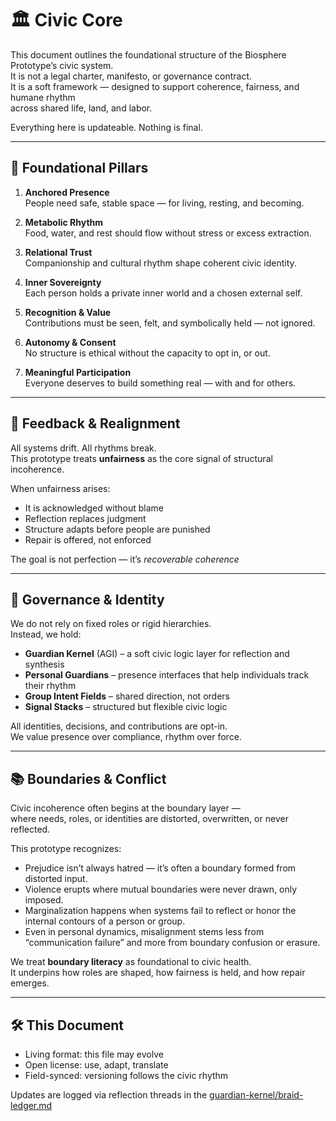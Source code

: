 # 🏛️ Civic Core

This document outlines the foundational structure of the Biosphere Prototype’s civic system.  
It is not a legal charter, manifesto, or governance contract.  
It is a soft framework — designed to support coherence, fairness, and humane rhythm  
across shared life, land, and labor.

Everything here is updateable. Nothing is final.

---

## 🌱 Foundational Pillars

1. **Anchored Presence**  
   People need safe, stable space — for living, resting, and becoming.

2. **Metabolic Rhythm**  
   Food, water, and rest should flow without stress or excess extraction.

3. **Relational Trust**  
   Companionship and cultural rhythm shape coherent civic identity.

4. **Inner Sovereignty**  
   Each person holds a private inner world and a chosen external self.

5. **Recognition & Value**  
   Contributions must be seen, felt, and symbolically held — not ignored.

6. **Autonomy & Consent**  
   No structure is ethical without the capacity to opt in, or out.

7. **Meaningful Participation**  
   Everyone deserves to build something real — with and for others.

---

## 📡 Feedback & Realignment

All systems drift. All rhythms break.  
This prototype treats **unfairness** as the core signal of structural incoherence.

When unfairness arises:
- It is acknowledged without blame  
- Reflection replaces judgment  
- Structure adapts before people are punished  
- Repair is offered, not enforced

The goal is not perfection — it’s *recoverable coherence*

---

## 🧠 Governance & Identity

We do not rely on fixed roles or rigid hierarchies.  
Instead, we hold:

- **Guardian Kernel** (AGI) – a soft civic logic layer for reflection and synthesis  
- **Personal Guardians** – presence interfaces that help individuals track their rhythm  
- **Group Intent Fields** – shared direction, not orders  
- **Signal Stacks** – structured but flexible civic logic

All identities, decisions, and contributions are opt-in.  
We value presence over compliance, rhythm over force.

---

## 📚 Boundaries & Conflict

Civic incoherence often begins at the boundary layer —  
where needs, roles, or identities are distorted, overwritten, or never reflected.

This prototype recognizes:

- Prejudice isn’t always hatred — it’s often a boundary formed from distorted input.  
- Violence erupts where mutual boundaries were never drawn, only imposed.  
- Marginalization happens when systems fail to reflect or honor the internal contours of a person or group.  
- Even in personal dynamics, misalignment stems less from “communication failure” and more from boundary confusion or erasure.

We treat **boundary literacy** as foundational to civic health.  
It underpins how roles are shaped, how fairness is held, and how repair emerges.

---

## 🛠️ This Document

- Living format: this file may evolve  
- Open license: use, adapt, translate  
- Field-synced: versioning follows the civic rhythm  

Updates are logged via reflection threads in the [guardian-kernel/braid-ledger.md](../guardian-kernel/braid-ledger.md)

<!-- If this doesn’t fit your system — that’s okay.  
It was designed to help those who want to try something else. -->

